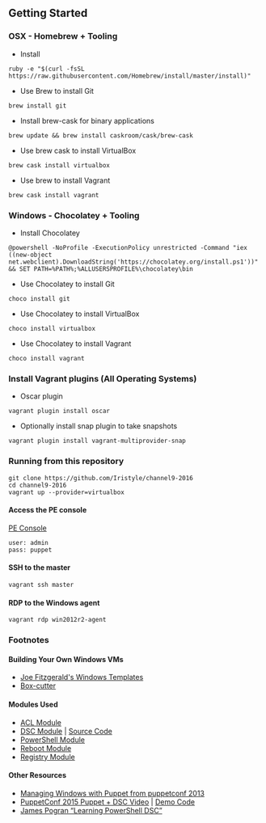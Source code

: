 ## Getting Started

### OSX - Homebrew + Tooling

- Install

```
ruby -e "$(curl -fsSL https://raw.githubusercontent.com/Homebrew/install/master/install)"
```

- Use Brew to install Git

```
brew install git
```

- Install brew-cask for binary applications

```
brew update && brew install caskroom/cask/brew-cask
```

- Use brew cask to install VirtualBox

```
brew cask install virtualbox
```

- Use brew to install Vagrant

```
brew cask install vagrant
```

### Windows - Chocolatey + Tooling

- Install Chocolatey

```
@powershell -NoProfile -ExecutionPolicy unrestricted -Command "iex ((new-object net.webclient).DownloadString('https://chocolatey.org/install.ps1'))" && SET PATH=%PATH%;%ALLUSERSPROFILE%\chocolatey\bin
```

- Use Chocolatey to install Git

```
choco install git
```

- Use Chocolatey to install VirtualBox

```
choco install virtualbox
```

- Use Chocolatey to install Vagrant

```
choco install vagrant
```

### Install Vagrant plugins (All Operating Systems)

- Oscar plugin

```
vagrant plugin install oscar
```

- Optionally install snap plugin to take snapshots

```
vagrant plugin install vagrant-multiprovider-snap
```

### Running from this repository

```
git clone https://github.com/Iristyle/channel9-2016
cd channel9-2016
vagrant up --provider=virtualbox
```

#### Access the PE console

[PE Console](https://localhost:4443)

```
user: admin
pass: puppet
```

#### SSH to the master

```
vagrant ssh master
```

#### RDP to the Windows agent

```
vagrant rdp win2012r2-agent
```

### Footnotes

#### Building Your Own Windows VMs

* [Joe Fitzgerald's Windows Templates](https://github.com/joefitzgerald/packer-windows)
* [Box-cutter](https://github.com/box-cutter/windows-vm)

#### Modules Used

* [ACL Module](https://forge.puppetlabs.com/puppetlabs/acl)
* [DSC Module](https://forge.puppetlabs.com/puppetlabs/dsc) | [Source Code](https://github.com/puppetlabs/puppetlabs-dsc)
* [PowerShell Module](https://forge.puppetlabs.com/puppetlabs/powershell)
* [Reboot Module](https://forge.puppetlabs.com/puppetlabs/reboot)
* [Registry Module](https://forge.puppetlabs.com/puppetlabs/registry)

#### Other Resources

* [Managing Windows with Puppet from puppetconf 2013](http://puppetlabs.com/presentations/managing-windows-puppet)
* [PuppetConf 2015 Puppet + DSC Video](https://www.youtube.com/watch?v=TP0zqe-yQto) | [Demo Code](https://github.com/Iristyle/puppetconf2015)
* [James Pogran “Learning PowerShell DSC”](https://www.packtpub.com/networking-and-servers/learning-powershell-dsc)
